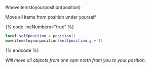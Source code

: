 #moveitemstoyourposition(position)

Move all items from position under yourself

{% code lineNumbers="true" %}
```lua
local selfposition = position()
moveitemstoyourposition(selfposition.y + 1)
```
{% endcode %}

_Will move all objects from one sqm north from you to your position._